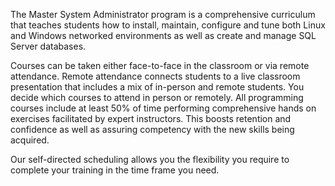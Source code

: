 The Master System Administrator program is a comprehensive curriculum that teaches students how to install, maintain, configure and tune both Linux and Windows networked environments as well as create and manage SQL Server databases.  

Courses can be taken either face-to-face in the classroom or via remote attendance. Remote attendance connects students to a live classroom presentation that includes a mix of in-person and remote students. You decide which courses to attend in person or remotely. All programming courses include at least 50% of time performing comprehensive hands on exercises facilitated by expert instructors. This boosts retention and confidence as well as assuring competency with the new skills being acquired.

Our self-directed scheduling allows you the flexibility you require to complete your training in the time frame you need.
